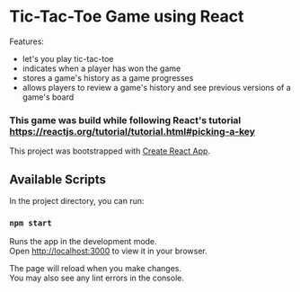 # Tic-Tac-Toe Game using React

Features:
- let's you play tic-tac-toe
- indicates when a player has won the game
- stores a game's history as a game progresses
- allows players to review a game's history and see previous versions of a game's board


### This game was build while following React's tutorial https://reactjs.org/tutorial/tutorial.html#picking-a-key

This project was bootstrapped with [Create React App](https://github.com/facebook/create-react-app).

## Available Scripts

In the project directory, you can run:

### `npm start`

Runs the app in the development mode.\
Open [http://localhost:3000](http://localhost:3000) to view it in your browser.

The page will reload when you make changes.\
You may also see any lint errors in the console.

